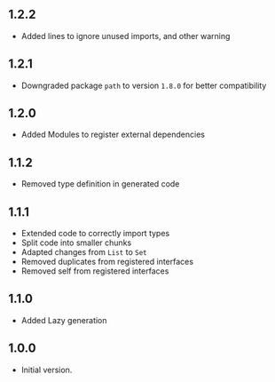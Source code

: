 ## 1.2.2

- Added lines to ignore unused imports, and other warning

## 1.2.1

- Downgraded package `path` to version `1.8.0` for better compatibility

## 1.2.0

- Added Modules to register external dependencies

## 1.1.2

- Removed type definition in generated code

## 1.1.1

- Extended code to correctly import types
- Split code into smaller chunks
- Adapted changes from `List` to `Set`
- Removed duplicates from registered interfaces
- Removed self from registered interfaces

## 1.1.0

- Added Lazy generation

## 1.0.0

- Initial version.
